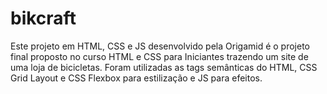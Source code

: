 # bikcraft
Este projeto em HTML, CSS e JS desenvolvido pela Origamid é o projeto final proposto no curso HTML e CSS para Iniciantes trazendo um site de uma loja de bicicletas.
Foram utilizadas as tags semânticas do HTML, CSS Grid Layout e CSS Flexbox para estilização e JS para efeitos.
